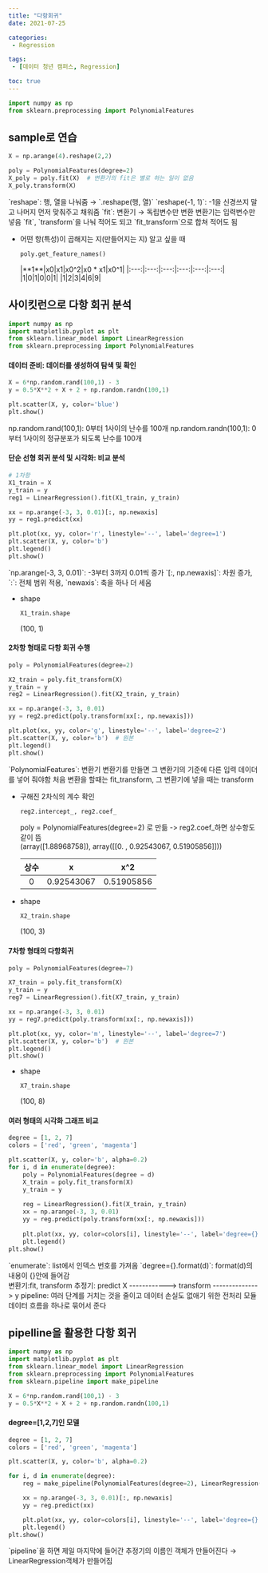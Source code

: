 ```yaml
---
title: "다항회귀"
date: 2021-07-25

categories:
 - Regression

tags:
 - [데이터 청년 캠퍼스, Regression]

toc: true
---
```

```py
import numpy as np
from sklearn.preprocessing import PolynomialFeatures
```  

## sample로 연습  
```py
X = np.arange(4).reshape(2,2)

poly = PolynomialFeatures(degree=2)
X_poly = poly.fit(X)  # 변환기의 fit은 별로 하는 일이 없음
X_poly.transform(X)
```  
<div class="notice--primary" markdown="1">
`reshape`: 행, 열을 나눠줌 → `.reshape(행, 열)`
`reshape(-1, 1)`: -1을 신경쓰지 말고 나머지 먼저 맞춰주고 채워줌
`fit`: 변환기 → 독립변수만 변환
변환기는 입력변수만 넣음
`fit`, `transform`을 나눠 적어도 되고 `fit_transform`으로 합쳐 적어도 됨
</div>

- 어떤 항(특성)이 곱해지는 지(만들어지는 지) 알고 싶을 때  
  ```py
  poly.get_feature_names()
  ```  
  <div class="notice" markdown="1">
  |**1**|x0|x1|x0^2|x0 * x1|x0^1|
  |:---:|:---:|:---:|:---:|:---:|:---:|
  |1|0|1|0|0|1|
  |1|2|3|4|6|9|
  </div>
  
## 사이킷런으로 다항 회귀 분석  
```py
import numpy as np
import matplotlib.pyplot as plt
from sklearn.linear_model import LinearRegression
from sklearn.preprocessing import PolynomialFeatures
```  

#### 데이터 준비: 데이터를 생성하여 탐색 및 확인  
```py
X = 6*np.random.rand(100,1) - 3
y = 0.5*X**2 + X + 2 + np.random.randn(100,1)

plt.scatter(X, y, color='blue')
plt.show()
```  
<div class="notice-primary" markdown="1">  
np.random.rand(100,1): 0부터 1사이의 난수를 100개  
np.random.randn(100,1): 0부터 1사이의 정규분포가 되도록 난수를 100개  
</div>  

#### 단순 선형 회귀 분석 및 시각화: 비교 분석  
```py
# 1차항
X1_train = X
y_train = y
reg1 = LinearRegression().fit(X1_train, y_train)

xx = np.arange(-3, 3, 0.01)[:, np.newaxis]
yy = reg1.predict(xx)

plt.plot(xx, yy, color='r', linestyle='--', label='degree=1')
plt.scatter(X, y, color='b')
plt.legend()
plt.show()
```  

<div class="notice--primary" markdown="1">  
`np.arange(-3, 3, 0.01)`: -3부터 3까지 0.01씩 증가  
`[:, np.newaxis]`: 차원 증가, `:`: 전체 범위 적용, `newaxis`: 축을 하나 더 세움  
</div>  

- shape
  ```py
  X1_train.shape
  ```  
  <div class="notice" markdown="1">  
  (100, 1)  
  </div>  

#### 2차항 형태로 다항 회귀 수행  
```py
poly = PolynomialFeatures(degree=2)

X2_train = poly.fit_transform(X)
y_train = y
reg2 = LinearRegression().fit(X2_train, y_train)

xx = np.arange(-3, 3, 0.01)
yy = reg2.predict(poly.transform(xx[:, np.newaxis]))

plt.plot(xx, yy, color='g', linestyle='--', label='degree=2')
plt.scatter(X, y, color='b')  # 원본
plt.legend()
plt.show()
```  

<div class="notice--primary" markdown="1">  
`PolynomialFeatures`: 변환기  
변환기를 만들면 그 변환기의 기준에 다른 입력 데이더를 넣어 줘야함  
처음 변환을 할때는 fit_transform, 그 변환기에 넣을 때는 transform  
</div>  

- 구해진 2차식의 계수 확인  
  ```py
  reg2.intercept_, reg2.coef_
  ```
  <div class="notice--primary" markdown="1">  
  poly = PolynomialFeatures(degree=2) 로 만듦 -> reg2.coef_하면 상수항도 같이 뜸  
  </div>  
  <div class="notice" markdown="1">  
  (array([1.88968758]), array([[0.        , 0.92543067, 0.51905856]]))  
  
  |**상수**|x|x^2|
  |:---:|:---:|:---:|
  |0|0.92543067|0.51905856|
  </div>  
- shape  
  ```py
  X2_train.shape
  ```  
  <div class="notice" markdown="1">
  (100, 3)  
  </div>
  
#### 7차항 형태의 다항회귀  
```py
poly = PolynomialFeatures(degree=7)

X7_train = poly.fit_transform(X)
y_train = y
reg7 = LinearRegression().fit(X7_train, y_train)

xx = np.arange(-3, 3, 0.01)
yy = reg7.predict(poly.transform(xx[:, np.newaxis]))

plt.plot(xx, yy, color='m', linestyle='--', label='degree=7')
plt.scatter(X, y, color='b')  # 원본
plt.legend()
plt.show()
```  

- shape  
  ```py
  X7_train.shape
  ```  
  <div class="notice" markdown="1">
  (100, 8)  
  </div>
  
#### 여러 형태의 시각화 그래프 비교  
```py
degree = [1, 2, 7]
colors = ['red', 'green', 'magenta']

plt.scatter(X, y, color='b', alpha=0.2)
for i, d in enumerate(degree):
    poly = PolynomialFeatures(degree = d)
    X_train = poly.fit_transform(X)
    y_train = y
    
    reg = LinearRegression().fit(X_train, y_train)
    xx = np.arange(-3, 3, 0.01)
    yy = reg.predict(poly.transform(xx[:, np.newaxis]))
    
    plt.plot(xx, yy, color=colors[i], linestyle='--', label='degree={}'.format(d))
    plt.legend()
plt.show()
```  

<div class="notice--primary" markdown="1">
`enumerate`: list에서 인덱스 번호를 가져옴  
`degree={}.format(d)`: format(d)의 내용이 {}안에 들어감  
</div>  
<div class="notice--primary" markdown="1">
   변환기:fit, transform   추정기: predict  
X ------------> transform --------------> y  
pipeline: 여러 단계를 거치는 것을 줄이고 데이터 손실도 없애기 위한 전처리 모듈  
          데이터 흐름을 하나로 묶어서 준다  
</div>  

## pipelline을 활용한 다항 회귀  
```py
import numpy as np
import matplotlib.pyplot as plt
from sklearn.linear_model import LinearRegression
from sklearn.preprocessing import PolynomialFeatures
from sklearn.pipeline import make_pipeline

X = 6*np.random.rand(100,1) - 3
y = 0.5*X**2 + X + 2 + np.random.randn(100,1)
```

#### degree=[1,2,7]인 모델  
```py
degree = [1, 2, 7]
colors = ['red', 'green', 'magenta']

plt.scatter(X, y, color='b', alpha=0.2)

for i, d in enumerate(degree):
    reg = make_pipeline(PolynomialFeatures(degree=2), LinearRegression()).fit(X, y)

    xx = np.arange(-3, 3, 0.01)[:, np.newaxis]
    yy = reg.predict(xx)

    plt.plot(xx, yy, color=colors[i], linestyle='--', label='degree={}'.format(d))
    plt.legend()
plt.show()
```  
<div class="notice--primary" markdown="1">  
`pipeline`을 하면 제일 마지막에 들어간 추정기의 이름인 객체가 만들어진다 → LinearRegression객체가 만들어짐  
</div>  
